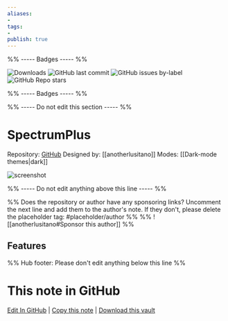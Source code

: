 ```yaml
---
aliases:
- 
tags: 
- 
publish: true
---
```


%% ----- Badges ----- %%

![Downloads](https://img.shields.io/badge/downloads-397-573E7A?style=for-the-badge&logo=)
![GitHub last commit](https://img.shields.io/github/last-commit/anotherlusitano/SpectrumPlus?color=573E7A&label=last%20update&logo=github&style=for-the-badge)
![GitHub issues by-label](https://img.shields.io/github/issues/anotherlusitano/SpectrumPlus/help%20wanted?color=573E7A&logo=github&style=for-the-badge) 
![GitHub Repo stars](https://img.shields.io/github/stars/anotherlusitano/SpectrumPlus?color=573E7A&logo=github&style=for-the-badge)

%% ----- Badges ----- %%

%% ----- Do not edit this section ----- %%

# SpectrumPlus

Repository: [GitHub](https://github.com/anotherlusitano/SpectrumPlus)
Designed by: [[anotherlusitano]]
Modes: [[Dark-mode themes|dark]]



![screenshot](https://github.com/anotherlusitano/SpectrumPlus/raw/HEAD/SpectrumPlusStorePreview.png)

%% ----- Do not edit anything above this line ----- %% 

%% Does the repository or author have any sponsoring links? Uncomment the next line and add them to the author's note. If they don't, please delete the placeholder tag: #placeholder/author %%
%% ![[anotherlusitano#Sponsor this author]] %%


## Features



%% Hub footer: Please don't edit anything below this line %%

# This note in GitHub

<span class="git-footer">[Edit In GitHub](https://github.dev/obsidian-community/obsidian-hub/blob/main/02%20-%20Community%20Expansions/02.05%20All%20Community%20Expansions/Themes/SpectrumPlus.md "git-hub-edit-note") | [Copy this note](https://raw.githubusercontent.com/obsidian-community/obsidian-hub/main/02%20-%20Community%20Expansions/02.05%20All%20Community%20Expansions/Themes/SpectrumPlus.md "git-hub-copy-note") | [Download this vault](https://github.com/obsidian-community/obsidian-hub/archive/refs/heads/main.zip "git-hub-download-vault") </span>
